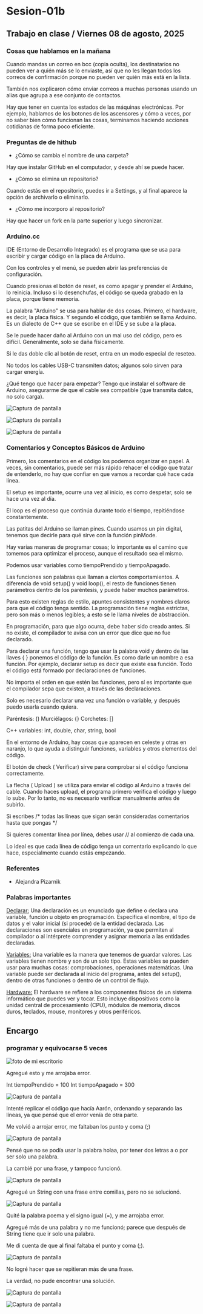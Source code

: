 # Sesion-01b

## Trabajo en clase / Viernes 08 de agosto, 2025

### Cosas que hablamos en la mañana

Cuando mandas un correo en bcc (copia oculta), los destinatarios no pueden ver a quién más se lo enviaste, así que no les llegan todos los correos de confirmación porque no pueden ver quién más está en la lista.

También nos explicaron cómo enviar correos a muchas personas usando un alias que agrupa a ese conjunto de contactos.

Hay que tener en cuenta los estados de las máquinas electrónicas. Por ejemplo, hablamos de los botones de los ascensores y cómo a veces, por no saber bien cómo funcionan las cosas, terminamos haciendo acciones cotidianas de forma poco eficiente.

### Preguntas de de hithub

- ¿Cómo se cambia el nombre de una carpeta?

Hay que instalar GitHub en el computador, y desde ahí se puede hacer.

- ¿Cómo se elimina un repositorio?

Cuando estás en el repositorio, puedes ir a Settings, y al final aparece la opción de archivarlo o eliminarlo.

- ¿Cómo me incorporo al repositorio?

Hay que hacer un fork en la parte superior y luego sincronizar.

### Arduino.cc

IDE (Entorno de Desarrollo Integrado) es el programa que se usa para escribir y cargar código en la placa de Arduino.

Con los controles y el menú, se pueden abrir las preferencias de configuración.

Cuando presionas el botón de reset, es como apagar y prender el Arduino, lo reinicia. Incluso si lo desenchufas, el código se queda grabado en la placa, porque tiene memoria.

La palabra "Arduino" se usa para hablar de dos cosas. Primero, el hardware, es decir, la placa física. Y segundo el código, que también se llama Arduino. Es un dialecto de C++ que se escribe en el IDE y se sube a la placa.

Se le puede hacer daño al Arduino con un mal uso del código, pero es difícil. Generalmente, solo se daña físicamente.

Si le das doble clic al botón de reset, entra en un modo especial de reseteo.

No todos los cables USB-C transmiten datos; algunos solo sirven para cargar energía.

¿Qué tengo que hacer para empezar? Tengo que instalar el software de Arduino, asegurarme de que el cable sea compatible (que transmita datos, no solo carga).

![Captura de pantalla](./imagenes/tmc-sesion01b-arduino01.png)

![Captura de pantalla](./imagenes/tmc-sesion01b-arduino02.png)

![Captura de pantalla](./imagenes/tmc-sesion01b-arduino03.png)

### Comentarios y Conceptos Básicos de Arduino

Primero, los comentarios en el código los podemos organizar en papel. A veces, sin comentarios, puede ser más rápido rehacer el código que tratar de entenderlo, no hay que confiar en que vamos a recordar qué hace cada línea.

El setup es importante, ocurre una vez al inicio, es como despetar, solo se hace una vez al día.

El loop es el proceso que continúa durante todo el tiempo, repitiéndose constantemente.

Las patitas del Arduino se llaman pines. Cuando usamos un pin digital, tenemos que decirle para qué sirve con la función pinMode.

Hay varias maneras de programar cosas; lo importante es el camino que tomemos para optimizar el proceso, aunque el resultado sea el mismo.

Podemos usar variables como tiempoPrendido y tiempoApagado.

Las funciones son palabras que llaman a ciertos comportamientos. A diferencia de void setup() y void loop(), el resto de funciones tienen parámetros dentro de los paréntesis, y puede haber muchos parámetros.

Para esto existen reglas de estilo, apuntes consistentes y nombres claros para que el código tenga sentido. La programación tiene reglas estrictas, pero son más o menos legibles; a esto se le llama niveles de abstracción.

En programación, para que algo ocurra, debe haber sido creado antes. Si no existe, el compilador te avisa con un error que dice que no fue declarado.

Para declarar una función, tengo que usar la palabra void y dentro de las llaves { } ponemos el código de la función. Es como darle un nombre a esa función. Por ejemplo, declarar setup es decir que existe esa función. Todo el código está formado por declaraciones de funciones.

No importa el orden en que estén las funciones, pero sí es importante que el compilador sepa que existen, a través de las declaraciones.

Solo es necesario declarar una vez una función o variable, y después puedo usarla cuando quiera.

Paréntesis: () Murciélagos: {} Corchetes: []

C++ variables: int, double, char, string, bool

En el entorno de Arduino, hay cosas que aparecen en celeste y otras en naranjo, lo que ayuda a distinguir funciones, variables y otros elementos del código.

El botón de check ( Verificar) sirve para comprobar si el código funciona correctamente.

La flecha ( Upload ) se utiliza para enviar el código al Arduino a través del cable. Cuando haces upload, el programa primero verifica el código y luego lo sube. Por lo tanto, no es necesario verificar manualmente antes de subirlo.

Si escribes /* todas las líneas que sigan serán consideradas comentarios hasta que pongas */

Si quieres comentar línea por línea, debes usar // al comienzo de cada una.

Lo ideal es que cada línea de código tenga un comentario explicando lo que hace, especialmente cuando estás empezando.

### Referentes

- Alejandra Pizarnik

### Palabras importantes

[Declarar:](https://www.lenovo.com/es/es/glossary/what-is-a-declaration/?orgRef=https%253A%252F%252Fwww.google.com%252F) Una declaración es un enunciado que define o declara una variable, función u objeto en programación. Especifica el nombre, el tipo de datos y el valor inicial (si procede) de la entidad declarada. Las declaraciones son esenciales en programación, ya que permiten al compilador o al intérprete comprender y asignar memoria a las entidades declaradas.

[Variables:](https://www.flexbot.es/variables-y-constantes-en-arduino/) Una variable es la manera que tenemos de guardar valores. Las variables tienen nombre y son de un solo tipo. Estas variables se pueden usar para muchas cosas: comprobaciones, operaciones matemáticas. Una variable puede ser declarada al inicio del programa, antes del setup(), dentro de otras funciones o dentro de un control de flujo.

[Hardware:](https://www.lenovo.com/cl/es/glosario/hardware/?orgRef=https%253A%252F%252Fwww.google.com%252F&srsltid=AfmBOor3Gt7B6Y6xNSJNojEyvhr_MUmAUAT3oOphR7g2wk_2xoFBj4NQ) El hardware se refiere a los componentes físicos de un sistema informático que puedes ver y tocar. Esto incluye dispositivos como la unidad central de procesamiento (CPU), módulos de memoria, discos duros, teclados, mouse, monitores y otros periféricos. 

## Encargo

### programar y equivocarse 5 veces

![foto de mi escritorio](./imagenes/tmc-sesion01b-foto.jpeg)

Agregué esto y me arrojaba error.

Int tiempoPrendido = 100
Int tiempoApagado = 300

![Captura de pantalla](./imagenes/tmc-sesion01b-encargo01.png)

Intenté replicar el código que hacía Aarón, ordenando y separando las líneas, ya que pensé que el error venía de otra parte.

Me volvió a arrojar error, me faltaban los punto y coma (;)

![Captura de pantalla](./imagenes/tmc-sesion01b-encargo02.png)

Pensé que no se podía usar la palabra holaa, por tener dos letras a o por ser solo una palabra.

La cambié por una frase, y tampoco funcionó.

![Captura de pantalla](./imagenes/tmc-sesion01b-encargo03.png)

Agregué un String con una frase entre comillas, pero no se solucionó.

![Captura de pantalla](./imagenes/tmc-sesion01b-encargo04.png)

Quité la palabra poema y el signo igual (=), y me arrojaba error.

Agregué más de una palabra y no me funcionó; parece que después de String tiene que ir solo una palabra.

Me di cuenta de que al final faltaba el punto y coma (;).

![Captura de pantalla](./imagenes/tmc-sesion01b-encargo05.png)

No logré hacer que se repitieran más de una frase.

La verdad, no pude encontrar una solución.

![Captura de pantalla](./imagenes/tmc-sesion01b-encargo06.png)

![Captura de pantalla](./imagenes/tmc-sesion01b-encargo07.png)
